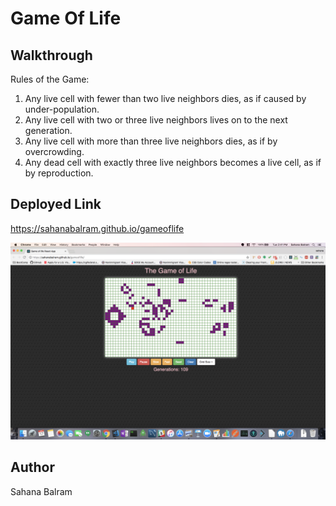 # Game Of Life

## Walkthrough
Rules of the Game:
1. Any live cell with fewer than two live neighbors dies, as if caused by under-population.
2. Any live cell with two or three live neighbors lives on to the next generation.
3. Any live cell with more than three live neighbors dies, as if by overcrowding.
4. Any dead cell with exactly three live neighbors becomes a live cell, as if by reproduction.

## Deployed Link
https://sahanabalram.github.io/gameoflife


![screenshot of the App](gameoflife.png)
## Author
Sahana Balram